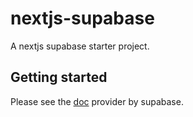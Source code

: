 # nextjs-supabase

A nextjs supabase starter project.

## Getting started

Please see the [doc](https://supabase.io/docs/guides/with-nextjs) provider by supabase.
